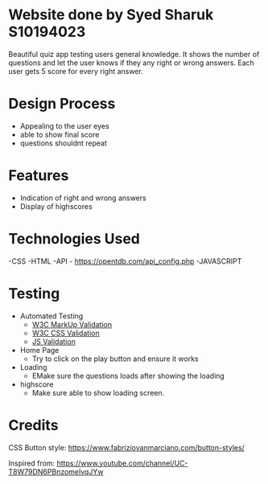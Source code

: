  # Website done by Syed Sharuk S10194023

Beautiful quiz app testing users general knowledge. It shows the number of questions and let the user knows if they any right or wrong answers. Each user gets 5 score for every right answer.

# Design Process
- Appealing to the user eyes
- able to show final score
- questions shouldnt repeat

# Features

- Indication of right and wrong answers
- Display of highscores

# Technologies Used
-CSS
-HTML
-API - https://opentdb.com/api_config.php
-JAVASCRIPT

# Testing
- Automated Testing
    - [W3C MarkUp Validation](https://validator.w3.org)
    - [W3C CSS Validation](https://jigsaw.w3.org/css-validator/)
    - [JS Validation](https://jshint.com/)
- Home Page
    - Try to click on the play button and ensure it works
- Loading 
    - EMake sure the questions loads after showing the loading
- highscore
    - Make sure able to show loading screen.


# Credits

CSS Button style:
https://www.fabriziovanmarciano.com/button-styles/

Inspired from:
https://www.youtube.com/channel/UC-T8W79DN6PBnzomelvqJYw
